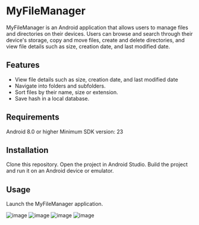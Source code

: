 # MyFileManager
MyFileManager is an Android application that allows users to manage files and directories on their devices. Users can browse and search through their device's storage, copy and move files, create and delete directories, and view file details such as size, creation date, and last modified date.

## Features
- View file details such as size, creation date, and last modified date
- Navigate into folders and subfolders.
- Sort files by their name, size or extension.
- Save hash in a local database.

## Requirements
Android 8.0  or higher
Minimum SDK version: 23
## Installation
Clone this repository.
Open the project in Android Studio.
Build the project and run it on an Android device or emulator.
## Usage
Launch the MyFileManager application.

![image](https://github.com/DeadRick/FileManagerTaskVK/assets/39325834/74c8d4c5-6f5d-4864-978e-16e3d2ba6b40)
![image](https://github.com/DeadRick/FileManagerTaskVK/assets/39325834/21c2f378-3337-4efc-940f-0299c23de02e)
![image](https://github.com/DeadRick/FileManagerTaskVK/assets/39325834/a135017f-4f3a-47ac-ad39-e7d31474d40c)
![image](https://github.com/DeadRick/FileManagerTaskVK/assets/39325834/0532bfec-e8a4-4c2b-90dc-685e783f7282)


